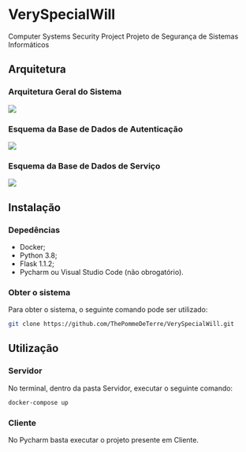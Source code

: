 # VerySpecialWill
Computer Systems Security Project
Projeto de Segurança de Sistemas Informáticos 

## Arquitetura
### Arquitetura Geral do Sistema
![](https://i.imgur.com/4UXFECC.png)
### Esquema da Base de Dados de Autenticação
![](https://i.imgur.com/MwflL2a.png)
### Esquema da Base de Dados de Serviço
![](https://i.imgur.com/vSQjepC.png)

## Instalação
### Depedências
- Docker;
- Python 3.8;
- Flask 1.1.2;
- Pycharm ou Visual Studio Code (não obrogatório).

### Obter o sistema
Para obter o sistema, o seguinte comando pode ser utilizado:
```bash
git clone https://github.com/ThePommeDeTerre/VerySpecialWill.git
```

## Utilização
### Servidor
No terminal, dentro da pasta Servidor, executar o seguinte comando:
```bash
docker-compose up
```

### Cliente
No Pycharm basta executar o projeto presente em Cliente.
